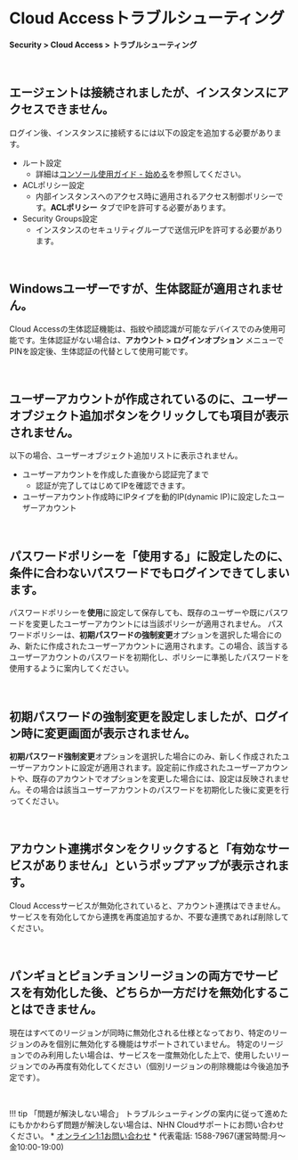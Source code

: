 # Cloud Accessトラブルシューティング

**Security > Cloud Access > トラブルシューティング**

<br>

## エージェントは接続されましたが、インスタンスにアクセスできません。

ログイン後、インスタンスに接続するには以下の設定を追加する必要があります。

* ルート設定
    * 詳細は[コンソール使用ガイド - 始める](https://docs.nhncloud.com/ko/Security/Cloud%20Access/ko/console-user-guide/cloud-access-start/)を参照してください。
* ACLポリシー設定
    * 内部インスタンスへのアクセス時に適用されるアクセス制御ポリシーです。**ACLポリシー** タブでIPを許可する必要があります。
* Security Groups設定
    * インスタンスのセキュリティグループで送信元IPを許可する必要があります。

<br>

## Windowsユーザーですが、生体認証が適用されません。

Cloud Accessの生体認証機能は、指紋や顔認識が可能なデバイスでのみ使用可能です。生体認証がない場合は、**アカウント > ログインオプション** メニューでPINを設定後、生体認証の代替として使用可能です。

<br>

## ユーザーアカウントが作成されているのに、ユーザーオブジェクト追加ボタンをクリックしても項目が表示されません。

以下の場合、ユーザーオブジェクト追加リストに表示されません。

* ユーザーアカウントを作成した直後から認証完了まで
    * 認証が完了してはじめてIPを確認できます。
* ユーザーアカウント作成時にIPタイプを動的IP(dynamic IP)に設定したユーザーアカウント

<br>

## パスワードポリシーを「使用する」に設定したのに、条件に合わないパスワードでもログインできてしまいます。

パスワードポリシーを**使用**に設定して保存しても、既存のユーザーや既にパスワードを変更したユーザーアカウントには当該ポリシーが適用されません。
パスワードポリシーは、**初期パスワードの強制変更**オプションを選択した場合にのみ、新たに作成されたユーザーアカウントに適用されます。この場合、該当するユーザーアカウントのパスワードを初期化し、ポリシーに準拠したパスワードを使用するように案内してください。

<br>

## 初期パスワードの強制変更を設定しましたが、ログイン時に変更画面が表示されません。

**初期パスワード強制変更**オプションを選択した場合にのみ、新しく作成されたユーザーアカウントに設定が適用されます。設定前に作成されたユーザーアカウントや、既存のアカウントでオプションを変更した場合には、設定は反映されません。その場合は該当ユーザーアカウントのパスワードを初期化した後に変更を行ってください。

<br>

## アカウント連携ボタンをクリックすると「有効なサービスがありません」というポップアップが表示されます。

Cloud Accessサービスが無効化されていると、アカウント連携はできません。サービスを有効化してから連携を再度追加するか、不要な連携であれば削除してください。

<br>

## パンギョとピョンチョンリージョンの両方でサービスを有効化した後、どちらか一方だけを無効化することはできません。

現在はすべてのリージョンが同時に無効化される仕様となっており、特定のリージョンのみを個別に無効化する機能はサポートされていません。
特定のリージョンでのみ利用したい場合は、サービスを一度無効化した上で、使用したいリージョンでのみ再度有効化してください（個別リージョンの削除機能は今後追加予定です）。

<br>

!!! tip 「問題が解決しない場合」
  トラブルシューティングの案内に従って進めたにもかかわらず問題が解決しない場合は、NHN Cloudサポートにお問い合わせください。
    * [オンライン1:1お問い合わせ](https://www.nhncloud.com/kr/support/inquiry)
    * 代表電話: 1588-7967(運営時間:月～金10:00-19:00)
